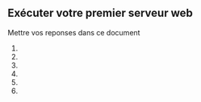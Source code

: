 ## Exécuter votre premier serveur web
Mettre vos reponses dans ce document

   1. 
   2.
   3.
   4.
   5.
   6.

